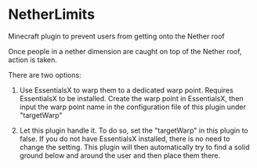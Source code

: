 # NetherLimits
Minecraft plugin to prevent users from getting onto the Nether roof

Once people in a nether dimension are caught on top of the Nether roof, action is taken.

There are two options:
1) Use EssentialsX to warp them to a dedicated warp point. Requires EssentialsX to be
installed. Create the warp point in EssentialsX, then input the warp point name in 
the configuration file of this plugin under "targetWarp"

2) Let this plugin handle it. To do so, set the "targetWarp" in this plugin to false.
If you do not have EssentialsX installed, there is no need to change the setting.
This plugin will then automatically try to find a solid ground below and around the
user and then place them there.